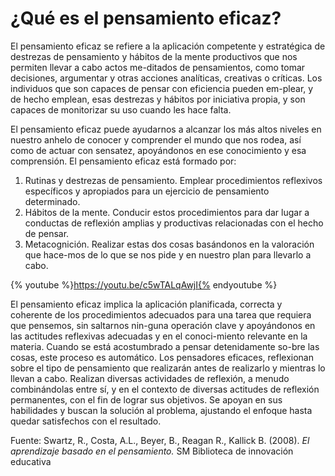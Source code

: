 # ¿Qué es el pensamiento eficaz?

El pensamiento eficaz se refiere a la aplicación competente y estratégica de destrezas de pensamiento y hábitos de la mente productivos que nos permiten llevar a cabo actos me-ditados de pensamientos, como tomar decisiones, argumentar y otras acciones analíticas, creativas o críticas. Los individuos que son capaces de pensar con eficiencia pueden em-plear, y de hecho emplean, esas destrezas y hábitos por iniciativa propia, y son capaces de monitorizar su uso cuando les hace falta.

El pensamiento eficaz puede ayudarnos a alcanzar los más altos niveles en nuestro anhelo de conocer y comprender el mundo que nos rodea, así como de actuar con sensatez, apoyándonos en ese conocimiento y esa comprensión. El pensamiento eficaz está formado por:

1.  Rutinas y destrezas de pensamiento. Emplear procedimientos reflexivos específicos y apropiados para un ejercicio de pensamiento determinado.
2.  Hábitos de la mente. Conducir estos procedimientos para dar lugar a conductas de reflexión amplias y productivas relacionadas con el hecho de pensar.
3.  Metacognición. Realizar estas dos cosas basándonos en la valoración que hace-mos de lo que se nos pide y en nuestro plan para llevarlo a cabo. 

{% youtube %}https://youtu.be/c5wTALqAwjI{% endyoutube %}

El pensamiento eficaz implica la aplicación planificada, correcta y coherente de los procedimientos adecuados para una tarea que requiera que pensemos, sin saltarnos nin-guna operación clave y apoyándonos en las actitudes reflexivas adecuadas y en el conoci-miento relevante en la materia. Cuando se está acostumbrado a pensar detenidamente so-bre las cosas, este proceso es automático. Los pensadores eficaces, reflexionan sobre el tipo de pensamiento que realizarán antes de realizarlo y mientras lo llevan a cabo. Realizan diversas actividades de reflexión, a menudo combinándolas entre sí, y en el contexto de diversas actitudes de reflexión permanentes, con el fin de lograr sus objetivos. Se apoyan en sus habilidades y buscan la solución al problema, ajustando el enfoque hasta quedar satisfechos con el resultado.

Fuente: Swartz, R., Costa, A.L., Beyer, B., Reagan R., Kallick B. (2008). _El aprendizaje basado en el pensamiento._ SM Biblioteca de innovación educativa